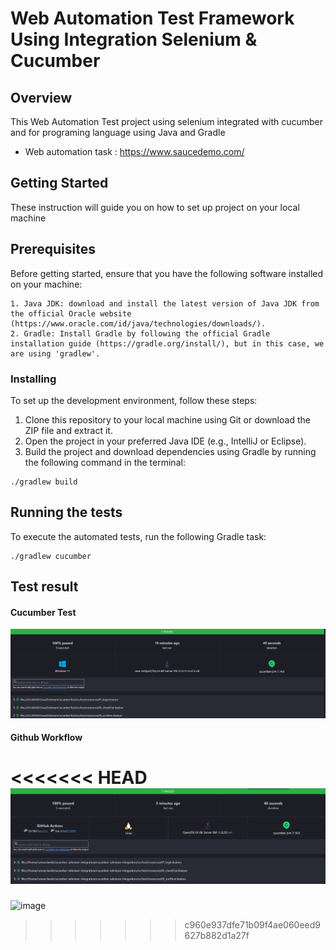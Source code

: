# Web Automation Test Framework Using Integration Selenium & Cucumber

## Overview
This Web Automation Test project using selenium integrated with cucumber and for programing language using Java and Gradle
- Web automation task : https://www.saucedemo.com/

## Getting Started
These instruction will guide you on how to set up project on your local machine

## Prerequisites
Before getting started, ensure that you have the following software installed on your machine:

```
1. Java JDK: download and install the latest version of Java JDK from the official Oracle website (https://www.oracle.com/id/java/technologies/downloads/).
2. Gradle: Install Gradle by following the official Gradle installation guide (https://gradle.org/install/), but in this case, we are using 'gradlew'.

```

### Installing

To set up the development environment, follow these steps:

1. Clone this repository to your local machine using Git or download the ZIP file and extract it.
2. Open the project in your preferred Java IDE (e.g., IntelliJ or Eclipse).
3. Build the project and download dependencies using Gradle by running the following command in the terminal:

```
./gradlew build

```

## Running the tests

To execute the automated tests, run the following Gradle task:

```
./gradlew cucumber

```

## Test result
#### Cucumber Test
![img.png](img.png)

#### Github Workflow
<<<<<<< HEAD
![img_1.png](img_1.png)
=======
![image](https://github.com/LordRedsky/cucumber-selenium-integration/assets/96976057/d1e5c328-ab67-40c3-8f9a-916d6ba066c9)

>>>>>>> c960e937dfe71b09f4ae060eed9627b882d1a27f

